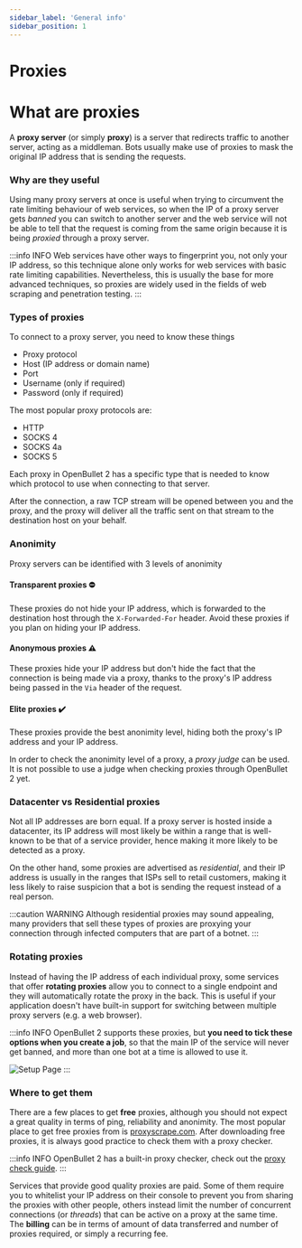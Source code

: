 ```yaml
---
sidebar_label: 'General info'
sidebar_position: 1
---
```


# Proxies

# What are proxies
A **proxy server** (or simply **proxy**) is a server that redirects traffic to another server, acting as a middleman. Bots usually make use of proxies to mask the original IP address that is sending the requests.

### Why are they useful
Using many proxy servers at once is useful when trying to circumvent the rate limiting behaviour of web services, so when the IP of a proxy server gets *banned* you can switch to another server and the web service will not be able to tell that the request is coming from the same origin because it is being *proxied* through a proxy server.

:::info INFO
Web services have other ways to fingerprint you, not only your IP address, so this technique alone only works for web services with basic rate limiting capabilities. Nevertheless, this is usually the base for more advanced techniques, so proxies are widely used in the fields of web scraping and penetration testing.
:::

### Types of proxies
To connect to a proxy server, you need to know these things
- Proxy protocol
- Host (IP address or domain name)
- Port
- Username (only if required)
- Password (only if required)

The most popular proxy protocols are:
- HTTP
- SOCKS 4
- SOCKS 4a
- SOCKS 5

Each proxy in OpenBullet 2 has a specific type that is needed to know which protocol to use when connecting to that server.

After the connection, a raw TCP stream will be opened between you and the proxy, and the proxy will deliver all the traffic sent on that stream to the destination host on your behalf.

### Anonimity
Proxy servers can be identified with 3 levels of anonimity

#### Transparent proxies ⛔️
These proxies do not hide your IP address, which is forwarded to the destination host through the `X-Forwarded-For` header. Avoid these proxies if you plan on hiding your IP address.

#### Anonymous proxies ⚠️
These proxies hide your IP address but don't hide the fact that the connection is being made via a proxy, thanks to the proxy's IP address being passed in the `Via` header of the request.

#### Elite proxies ✔️
These proxies provide the best anonimity level, hiding both the proxy's IP address and your IP address.

In order to check the anonimity level of a proxy, a *proxy judge* can be used. It is not possible to use a judge when checking proxies through OpenBullet 2 yet.

### Datacenter vs Residential proxies
Not all IP addresses are born equal. If a proxy server is hosted inside a datacenter, its IP address will most likely be within a range that is well-known to be that of a service provider, hence making it more likely to be detected as a proxy.

On the other hand, some proxies are advertised as *residential*, and their IP address is usually in the ranges that ISPs sell to retail customers, making it less likely to raise suspicion that a bot is sending the request instead of a real person.

:::caution WARNING
Although residential proxies may sound appealing, many providers that sell these types of proxies are proxying your connection through infected computers that are part of a botnet.
:::

### Rotating proxies
Instead of having the IP address of each individual proxy, some services that offer **rotating proxies** allow you to connect to a single endpoint and they will automatically rotate the proxy in the back. This is useful if your application doesn't have built-in support for switching between multiple proxy servers (e.g. a web browser).

:::info INFO
OpenBullet 2 supports these proxies, but **you need to tick these options when you create a job**, so that the main IP of the service will never get banned, and more than one bot at a time is allowed to use it.

![Setup Page](/img/proxies/rotating-options.png)
:::

### Where to get them
There are a few places to get **free** proxies, although you should not expect a great quality in terms of ping, reliability and anonimity. The most popular place to get free proxies from is [proxyscrape.com](https://proxyscrape.com/). After downloading free proxies, it is always good practice to check them with a proxy checker.

:::info INFO
OpenBullet 2 has a built-in proxy checker, check out the [proxy check guide](./check-proxies.md).
:::

Services that provide good quality proxies are paid. Some of them require you to whitelist your IP address on their console to prevent you from sharing the proxies with other people, others instead limit the number of concurrent connections (or *threads*) that can be active on a proxy at the same time. The **billing** can be in terms of amount of data transferred and number of proxies required, or simply a recurring fee.